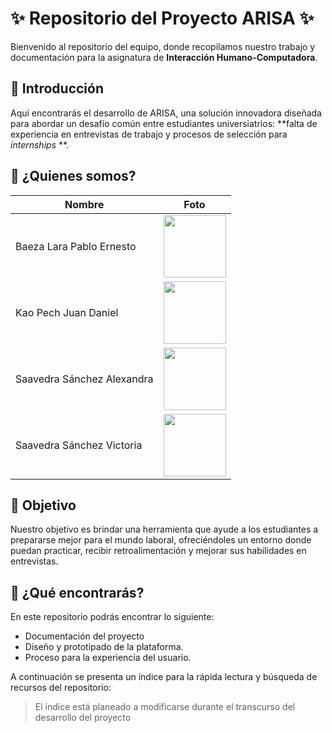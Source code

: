 # ✨ Repositorio del Proyecto ARIS<T>A ✨

Bienvenido al repositorio del equipo, donde recopilamos nuestro trabajo y documentación para la asignatura de **Interacción Humano-Computadora**.

## 📌 Introducción

Aquí encontrarás el desarrollo de ARIS<T>A, una solución innovadora diseñada para abordar un desafío común entre estudiantes universiatrios: **falta de experiencia en entrevistas de trabajo y procesos de selección para *internships* **.

## 📌 ¿Quienes somos?

| Nombre | Foto |
| ------ | ---- |
| Baeza Lara Pablo Ernesto | <img src="https://github.com/user-attachments/assets/b5039829-3781-4169-a104-81397c5fb8ca" width="100"> |
| Kao Pech Juan Daniel | <img src="https://github.com/user-attachments/assets/46da0d30-355a-4cd8-9c15-6ff3fddc81c5" width="100"> |
| Saavedra Sánchez Alexandra | <img src="https://github.com/user-attachments/assets/86fb555f-8e17-41f8-9b43-d43ea5bed0b2" width="100"> |
| Saavedra Sánchez Victoria | <img src="https://github.com/user-attachments/assets/75bc09a8-a469-44e3-8e44-8872c6087628" width="100"> |


## 📌 Objetivo

Nuestro objetivo es brindar una herramienta que ayude a los estudiantes a prepararse mejor para el mundo laboral, ofreciéndoles un entorno donde puedan practicar, recibir retroalimentación y mejorar sus habilidades en entrevistas.

## 📌 ¿Qué encontrarás?
En este repositorio podrás encontrar lo siguiente:

* Documentación del proyecto
* Diseño y prototipado de la plataforma.
* Proceso para la experiencia del usuario.

A continuación se presenta un índice para la rápida lectura y búsqueda de recursos del repositorio:

> El índice está planeado a modificarse durante el transcurso del desarrollo del proyecto